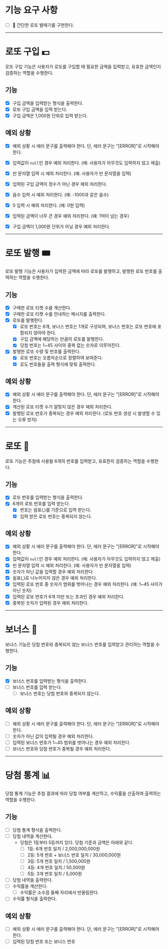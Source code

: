 # 기능 요구 사항
- [ ] 🎰 간단한 로또 발매기를 구현한다.

---

# 로또 구입 💵
로또 구입 기능은 사용자가 로또를 구입할 때 필요한 금액을 입력받고, 유효한 금액인지 검증하는 역할을 수행한다.

## 기능

- [x] 구입 금액을 입력받는 형식을 출력한다.
- [x] 로또 구입 금액을 입력 받는다.
- [x] 구입 금액은 1,000원 단위로 입력 받는다.

## 예외 상황
- [x] 예외 상황 시 에러 문구를 출력해야 한다. 단, 에러 문구는 "[ERROR]"로 시작해야 한다.
- [x] 입력값이 `null`인 경우 예외 처리한다. (예: 사용자가 아무것도 입력하지 않고 제출)
- [x] 빈 문자열 입력 시 예외 처리한다. (예: 사용자가 빈 문자열을 입력)
- [x] 입력된 구입 금액이 정수가 아닌 경우 예외 처리한다.
- [x] 음수 입력 시 예외 처리한다. (예: -1000과 같은 음수)
- [x] 0 입력 시 예외 처리한다. (예: 0원 입력)
- [x] 입력된 금액이 너무 큰 경우 예외 처리한다. (예: 1억이 넘는 경우)
- [x] 구입 금액이 1,000원 단위가 아닐 경우 예외 처리한다.


---

# 로또 발행 🎟️
로또 발행 기능은 사용자가 입력한 금액에 따라 로또를 발행하고, 발행한 로또 번호를 출력하는 역할을 수행한다.

## 기능

- [x] 구매한 로또 티켓 수를 계산한다.
- [x] 구매한 로또 티켓 수를 안내하는 메시지를 출력한다.
- [x] 로또를 발행한다.
  - [x] 로또 번호는 6개, 보너스 번호는 1개로 구성되며, 보너스 번호는 로또 번호에 포함되지 않아야 한다.
  - [x] 구입 금액에 해당하는 만큼의 로또를 발행한다.
  - [x] 당첨 번호는 1~45 사이의 중복 없는 숫자로 이루어진다.
- [x] 발행한 로또 수량 및 번호를 출력한다.
  - [x] 로또 번호는 오름차순으로 정렬하여 보여준다.
  - [x] 로도 번호들을 출력 형식에 맞춰 출력한다.

## 예외 상황
- [x] 예외 상황 시 에러 문구를 출력해야 한다. 단, 에러 문구는 "[ERROR]"로 시작해야 한다.
- [x] 계산된 로또 티켓 수가 알맞지 않은 경우 예외 처리한다.
- [x] 발행된 로또 번호가 중복되는 경우 예외 처리한다. (로또 번호 생성 시 발생할 수 있는 오류 방지)

---

# 로또 🎯
로또 기능은 추첨에 사용될 6개의 번호를 입력받고, 유효한지 검증하는 역할을 수행한다.

## 기능

- [x] 로또 번호를 입력받는 형식을 출력한다.
- [x] 6개의 로또 번호를 입력 받는다.
  - [x] 번호는 쉼표(,)를 기준으로 입력 받는다.
  - [x] 입력 받은 로또 번호는 중복되지 않는다.

## 예외 상황
- [x] 예외 상황 시 에러 문구를 출력해야 한다. 단, 에러 문구는 "[ERROR]"로 시작해야 한다.
- [x] 입력값이 `null`인 경우 예외 처리한다. (예: 사용자가 아무것도 입력하지 않고 제출)
- [x] 빈 문자열 입력 시 예외 처리한다. (예: 사용자가 빈 문자열을 입력)
- [x] 숫자가 아닌 값을 입력할 경우 예외 처리한다.
- [x] 쉼표(,)로 나누어지지 않은 경우 예외 처리한다. 
- [x] 입력된 로또 번호 중 숫자가 범위를 벗어나는 경우 예외 처리한다. (예: 1~45 사이가 아닌 숫자)
- [x] 입력된 로또 번호가 6개 미만 또는 초과인 경우 예외 처리한다.
- [x] 중복된 숫자가 입력된 경우 예외 처리한다.
---

# 보너스 🎁
보너스 기능은 당첨 번호와 중복되지 않는 보너스 번호를 입력받고 관리하는 역할을 수행한다.

## 기능

- [x] 보너스 번호를 입력받는 형식을 출력한다.
- [ ] 보너스 번호를 입력 받는다.
  - [ ] 보너스 번호는 당첨 번호와 중복되지 않는다.

## 예외 상황
- [ ] 예외 상황 시 에러 문구를 출력해야 한다. 단, 에러 문구는 "[ERROR]"로 시작해야 한다.
- [ ] 숫자가 아닌 값이 입력될 경우 예외 처리한다.
- [ ] 입력된 보너스 번호가 1~45 범위를 벗어나는 경우 예외 처리한다.
- [ ] 보너스 번호와 당첨 번호가 중복될 경우 예외 처리한다.

---

# 당첨 통계 📊
당첨 통계 기능은 추첨 결과에 따라 당첨 여부를 계산하고, 수익률을 산출하여 출력하는 역할을 수행한다.

## 기능

- [ ] 당첨 통계 형식을 출력한다.
- [ ] 당첨 내역을 계산한다.
  - 당첨은 1등부터 5등까지 있다. 당첨 기준과 금액은 아래와 같다.
    - [ ] 1등: 6개 번호 일치 / 2,000,000,000원
    - [ ] 2등: 5개 번호 + 보너스 번호 일치 / 30,000,000원
    - [ ] 3등: 5개 번호 일치 / 1,500,000원
    - [ ] 4등: 4개 번호 일치 / 50,000원
    - [ ] 5등: 3개 번호 일치 / 5,000원
- [ ] 당첨 내역을 출력한다.
- [ ] 수익률을 계산한다.
  - [ ] 수익률은 소수점 둘째 자리에서 반올림한다.
- [ ] 수익률 형식을 출력한다.

## 예외 상황
- [ ] 예외 상황 시 에러 문구를 출력해야 한다. 단, 에러 문구는 "[ERROR]"로 시작해야 한다.
- [ ] 입력된 당첨 번호 또는 보너스 번호
